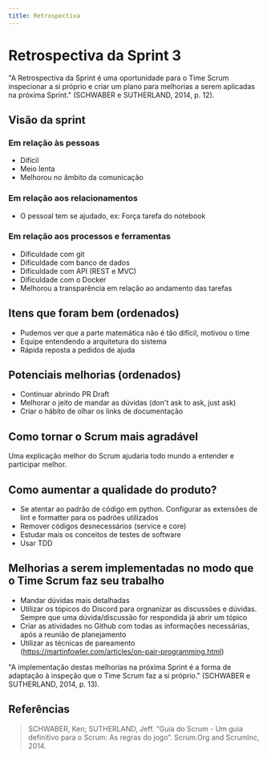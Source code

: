 ```yaml
---
title: Retrospectiva
---
```


# Retrospectiva da Sprint 3

"A Retrospectiva da Sprint é uma oportunidade para o Time Scrum inspecionar a si próprio e criar um plano para melhorias a serem aplicadas na próxima Sprint." (SCHWABER e SUTHERLAND, 2014, p. 12).

## Visão da sprint

### Em relação às pessoas

- Difícil
- Meio lenta
- Melhorou no âmbito da comunicação

### Em relação aos relacionamentos

- O pessoal tem se ajudado, ex: Força tarefa do notebook

### Em relação aos processos e ferramentas

- Dificuldade com git
- Dificuldade com banco de dados
- Dificuldade com API (REST e MVC)
- Dificuldade com o Docker
- Melhorou a transparência em relação ao andamento das tarefas

## Itens que foram bem (ordenados)

- Pudemos ver que a parte matemática não é tão difícil, motivou o time
- Equipe entendendo a arquitetura do sistema
- Rápida reposta a pedidos de ajuda

## Potenciais melhorias (ordenados)

- Continuar abrindo PR Draft
- Melhorar o jeito de mandar as dúvidas (don't ask to ask, just ask)
- Criar o hábito de olhar os links de documentação

## Como tornar o Scrum mais agradável

Uma explicação melhor do Scrum ajudaria todo mundo a entender e participar melhor.

## Como aumentar a qualidade do produto?

- Se atentar ao padrão de código em python. Configurar as extensões de lint e formatter para os padrões utilizados
- Remover códigos desnecessários (service e core)
- Estudar mais os conceitos de testes de software
- Usar TDD

## Melhorias a serem implementadas no modo que o Time Scrum faz seu trabalho

- Mandar dúvidas mais detalhadas
- Utilizar os tópicos do Discord para orgnanizar as discussões e dúvidas. Sempre que uma dúvida/discussão for respondida já abrir um tópico
- Criar as atividades no Github com todas as informações necessárias, após a reunião de planejamento
- Utilizar as técnicas de pareamento (https://martinfowler.com/articles/on-pair-programming.html)

"A implementação destas melhorias na próxima Sprint é a forma de adaptação à inspeção que o Time Scrum faz a si próprio." (SCHWABER e SUTHERLAND, 2014, p. 13).

## Referências

> SCHWABER, Ken; SUTHERLAND, Jeff. “Guia do Scrum - Um guia definitivo para o Scrum: As regras do jogo”. Scrum.Org and ScrumInc, 2014.
